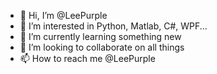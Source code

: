 - 👋 Hi, I’m @LeePurple
- 👀 I’m interested in Python, Matlab, C#, WPF...
- 🌱 I’m currently learning something new
- 💞️ I’m looking to collaborate on all things
- 📫 How to reach me @LeePurple

<!---
LeePurple/LeePurple is a ✨ special ✨ repository because its `README.md` (this file) appears on your GitHub profile.
You can click the Preview link to take a look at your changes.
--->
